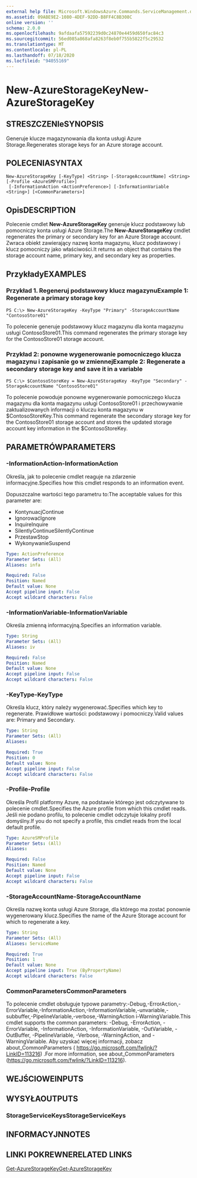 ```yaml
---
external help file: Microsoft.WindowsAzure.Commands.ServiceManagement.dll-Help.xml
ms.assetid: 09ABE9E2-1080-4DEF-92DD-B8FF4C8B308C
online version: ''
schema: 2.0.0
ms.openlocfilehash: 9afdaafa57592239d0c24870e4459d650fac84c3
ms.sourcegitcommit: 56ed085a868afa8263f8eb0f755b5822f5c29532
ms.translationtype: MT
ms.contentlocale: pl-PL
ms.lasthandoff: 07/18/2020
ms.locfileid: "94055169"
---
```

# <span data-ttu-id="2f673-101">New-AzureStorageKey</span><span class="sxs-lookup"><span data-stu-id="2f673-101">New-AzureStorageKey</span></span>

## <span data-ttu-id="2f673-102">STRESZCZENIe</span><span class="sxs-lookup"><span data-stu-id="2f673-102">SYNOPSIS</span></span>
<span data-ttu-id="2f673-103">Generuje klucze magazynowania dla konta usługi Azure Storage.</span><span class="sxs-lookup"><span data-stu-id="2f673-103">Regenerates storage keys for an Azure storage account.</span></span>

## <span data-ttu-id="2f673-104">POLECENIA</span><span class="sxs-lookup"><span data-stu-id="2f673-104">SYNTAX</span></span>

```
New-AzureStorageKey [-KeyType] <String> [-StorageAccountName] <String> [-Profile <AzureSMProfile>]
 [-InformationAction <ActionPreference>] [-InformationVariable <String>] [<CommonParameters>]
```

## <span data-ttu-id="2f673-105">Opis</span><span class="sxs-lookup"><span data-stu-id="2f673-105">DESCRIPTION</span></span>
<span data-ttu-id="2f673-106">Polecenie cmdlet **New-AzureStorageKey** generuje klucz podstawowy lub pomocniczy konta usługi Azure Storage.</span><span class="sxs-lookup"><span data-stu-id="2f673-106">The **New-AzureStorageKey** cmdlet regenerates the primary or secondary key for an Azure Storage account.</span></span>
<span data-ttu-id="2f673-107">Zwraca obiekt zawierający nazwę konta magazynu, klucz podstawowy i klucz pomocniczy jako właściwości.</span><span class="sxs-lookup"><span data-stu-id="2f673-107">It returns an object that contains the storage account name, primary key, and secondary key as properties.</span></span>

## <span data-ttu-id="2f673-108">Przykłady</span><span class="sxs-lookup"><span data-stu-id="2f673-108">EXAMPLES</span></span>

### <span data-ttu-id="2f673-109">Przykład 1. Regeneruj podstawowy klucz magazynu</span><span class="sxs-lookup"><span data-stu-id="2f673-109">Example 1: Regenerate a primary storage key</span></span>
```
PS C:\> New-AzureStorageKey -KeyType "Primary" -StorageAccountName "ContosoStore01"
```

<span data-ttu-id="2f673-110">To polecenie generuje podstawowy klucz magazynu dla konta magazynu usługi ContosoStore01.</span><span class="sxs-lookup"><span data-stu-id="2f673-110">This command regenerates the primary storage key for the ContosoStore01 storage account.</span></span>

### <span data-ttu-id="2f673-111">Przykład 2: ponowne wygenerowanie pomocniczego klucza magazynu i zapisanie go w zmiennej</span><span class="sxs-lookup"><span data-stu-id="2f673-111">Example 2: Regenerate a secondary storage key and save it in a variable</span></span>
```
PS C:\> $ContosoStoreKey = New-AzureStorageKey -KeyType "Secondary" -StorageAccountName "ContosoStore01"
```

<span data-ttu-id="2f673-112">To polecenie powoduje ponowne wygenerowanie pomocniczego klucza magazynu dla konta magazynu usługi ContosoStore01 i przechowywanie zaktualizowanych informacji o kluczu konta magazynu w $ContosoStoreKey.</span><span class="sxs-lookup"><span data-stu-id="2f673-112">This command regenerate the secondary storage key for the ContosoStore01 storage account and stores the updated storage account key information in the $ContosoStoreKey.</span></span>

## <span data-ttu-id="2f673-113">PARAMETRÓW</span><span class="sxs-lookup"><span data-stu-id="2f673-113">PARAMETERS</span></span>

### <span data-ttu-id="2f673-114">-InformationAction</span><span class="sxs-lookup"><span data-stu-id="2f673-114">-InformationAction</span></span>
<span data-ttu-id="2f673-115">Określa, jak to polecenie cmdlet reaguje na zdarzenie informacyjne.</span><span class="sxs-lookup"><span data-stu-id="2f673-115">Specifies how this cmdlet responds to an information event.</span></span>

<span data-ttu-id="2f673-116">Dopuszczalne wartości tego parametru to:</span><span class="sxs-lookup"><span data-stu-id="2f673-116">The acceptable values for this parameter are:</span></span>

- <span data-ttu-id="2f673-117">Kontynuacj</span><span class="sxs-lookup"><span data-stu-id="2f673-117">Continue</span></span>
- <span data-ttu-id="2f673-118">Ignorować</span><span class="sxs-lookup"><span data-stu-id="2f673-118">Ignore</span></span>
- <span data-ttu-id="2f673-119">Inquire</span><span class="sxs-lookup"><span data-stu-id="2f673-119">Inquire</span></span>
- <span data-ttu-id="2f673-120">SilentlyContinue</span><span class="sxs-lookup"><span data-stu-id="2f673-120">SilentlyContinue</span></span>
- <span data-ttu-id="2f673-121">Przestaw</span><span class="sxs-lookup"><span data-stu-id="2f673-121">Stop</span></span>
- <span data-ttu-id="2f673-122">Wykonywanie</span><span class="sxs-lookup"><span data-stu-id="2f673-122">Suspend</span></span>

```yaml
Type: ActionPreference
Parameter Sets: (All)
Aliases: infa

Required: False
Position: Named
Default value: None
Accept pipeline input: False
Accept wildcard characters: False
```

### <span data-ttu-id="2f673-123">-InformationVariable</span><span class="sxs-lookup"><span data-stu-id="2f673-123">-InformationVariable</span></span>
<span data-ttu-id="2f673-124">Określa zmienną informacyjną.</span><span class="sxs-lookup"><span data-stu-id="2f673-124">Specifies an information variable.</span></span>

```yaml
Type: String
Parameter Sets: (All)
Aliases: iv

Required: False
Position: Named
Default value: None
Accept pipeline input: False
Accept wildcard characters: False
```

### <span data-ttu-id="2f673-125">-KeyType</span><span class="sxs-lookup"><span data-stu-id="2f673-125">-KeyType</span></span>
<span data-ttu-id="2f673-126">Określa klucz, który należy wygenerować.</span><span class="sxs-lookup"><span data-stu-id="2f673-126">Specifies which key to regenerate.</span></span>
<span data-ttu-id="2f673-127">Prawidłowe wartości: podstawowy i pomocniczy.</span><span class="sxs-lookup"><span data-stu-id="2f673-127">Valid values are: Primary and Secondary.</span></span>

```yaml
Type: String
Parameter Sets: (All)
Aliases: 

Required: True
Position: 0
Default value: None
Accept pipeline input: False
Accept wildcard characters: False
```

### <span data-ttu-id="2f673-128">-Profile</span><span class="sxs-lookup"><span data-stu-id="2f673-128">-Profile</span></span>
<span data-ttu-id="2f673-129">Określa Profil platformy Azure, na podstawie którego jest odczytywane to polecenie cmdlet.</span><span class="sxs-lookup"><span data-stu-id="2f673-129">Specifies the Azure profile from which this cmdlet reads.</span></span>
<span data-ttu-id="2f673-130">Jeśli nie podano profilu, to polecenie cmdlet odczytuje lokalny profil domyślny.</span><span class="sxs-lookup"><span data-stu-id="2f673-130">If you do not specify a profile, this cmdlet reads from the local default profile.</span></span>

```yaml
Type: AzureSMProfile
Parameter Sets: (All)
Aliases: 

Required: False
Position: Named
Default value: None
Accept pipeline input: False
Accept wildcard characters: False
```

### <span data-ttu-id="2f673-131">-StorageAccountName</span><span class="sxs-lookup"><span data-stu-id="2f673-131">-StorageAccountName</span></span>
<span data-ttu-id="2f673-132">Określa nazwę konta usługi Azure Storage, dla którego ma zostać ponownie wygenerowany klucz.</span><span class="sxs-lookup"><span data-stu-id="2f673-132">Specifies the name of the Azure Storage account for which to regenerate a key.</span></span>

```yaml
Type: String
Parameter Sets: (All)
Aliases: ServiceName

Required: True
Position: 1
Default value: None
Accept pipeline input: True (ByPropertyName)
Accept wildcard characters: False
```

### <span data-ttu-id="2f673-133">CommonParameters</span><span class="sxs-lookup"><span data-stu-id="2f673-133">CommonParameters</span></span>
<span data-ttu-id="2f673-134">To polecenie cmdlet obsługuje typowe parametry:-Debug,-ErrorAction,-ErrorVariable,-InformationAction,-InformationVariable,-unvariable,-subbuffer,-PipelineVariable,-verbose,-WarningAction i-WarningVariable.</span><span class="sxs-lookup"><span data-stu-id="2f673-134">This cmdlet supports the common parameters: -Debug, -ErrorAction, -ErrorVariable, -InformationAction, -InformationVariable, -OutVariable, -OutBuffer, -PipelineVariable, -Verbose, -WarningAction, and -WarningVariable.</span></span> <span data-ttu-id="2f673-135">Aby uzyskać więcej informacji, zobacz about_CommonParameters ( https://go.microsoft.com/fwlink/?LinkID=113216) .</span><span class="sxs-lookup"><span data-stu-id="2f673-135">For more information, see about_CommonParameters (https://go.microsoft.com/fwlink/?LinkID=113216).</span></span>

## <span data-ttu-id="2f673-136">WEJŚCIOWE</span><span class="sxs-lookup"><span data-stu-id="2f673-136">INPUTS</span></span>

## <span data-ttu-id="2f673-137">WYSYŁA</span><span class="sxs-lookup"><span data-stu-id="2f673-137">OUTPUTS</span></span>

### <span data-ttu-id="2f673-138">StorageServiceKeys</span><span class="sxs-lookup"><span data-stu-id="2f673-138">StorageServiceKeys</span></span>

## <span data-ttu-id="2f673-139">INFORMACYJN</span><span class="sxs-lookup"><span data-stu-id="2f673-139">NOTES</span></span>

## <span data-ttu-id="2f673-140">LINKI POKREWNE</span><span class="sxs-lookup"><span data-stu-id="2f673-140">RELATED LINKS</span></span>

[<span data-ttu-id="2f673-141">Get-AzureStorageKey</span><span class="sxs-lookup"><span data-stu-id="2f673-141">Get-AzureStorageKey</span></span>](./Get-AzureStorageKey.md)


